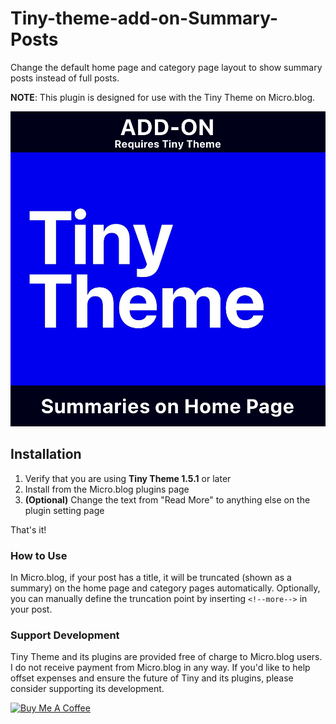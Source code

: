 # Tiny-theme-add-on-Summary-Posts
Change the default home page and category page layout to show summary posts instead of full posts.

**NOTE**: This plugin is designed for use with the Tiny Theme on Micro.blog.

![Tiny Theme Summary Posts](https://github.com/MattSLangford/Tiny-theme-add-on-Summary-Posts/blob/main/screenshot.jpg?raw=true)

## Installation

1. Verify that you are using **Tiny Theme 1.5.1** or later
2. Install from the Micro.blog plugins page
3. **(Optional)** Change the text from "Read More" to anything else on the plugin setting page

That's it!

### How to Use

In Micro.blog, if your post has a title, it will be truncated (shown as a summary) on the home page and category pages automatically. Optionally, you can manually define the truncation point by inserting `<!--more-->` in your post.

### Support Development

Tiny Theme and its plugins are provided free of charge to Micro.blog users. I do not receive payment from Micro.blog in any way. If you'd like to help offset expenses and ensure the future of Tiny and its plugins, please consider supporting its development.

<a href="https://www.buymeacoffee.com/mattlangford" target="_blank"><img src="https://cdn.buymeacoffee.com/buttons/v2/default-yellow.png" alt="Buy Me A Coffee" style="height: 60px !important;width: 217px !important;" ></a>
